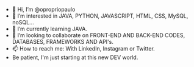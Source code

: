 - 👋 Hi, I’m @opropriopaulo
- 👀 I’m interested in JAVA, PYTHON, JAVASCRIPT, HTML, CSS, MySQL, noSQL...
- 🌱 I’m currently learning JAVA.
- 💞️ I’m looking to collaborate on FRONT-END AND BACK-END CODES, DATABASES, FRAMEWORKS AND API's.
- 📫 How to reach me: With LinkedIn, Instagram or Twitter.
- Be patient, I'm just starting at this new DEV world.
<!---
opropriopaulo/opropriopaulo is a ✨ special ✨ repository because its `README.md` (this file) appears on your GitHub profile.
You can click the Preview link to take a look at your changes.
--->
